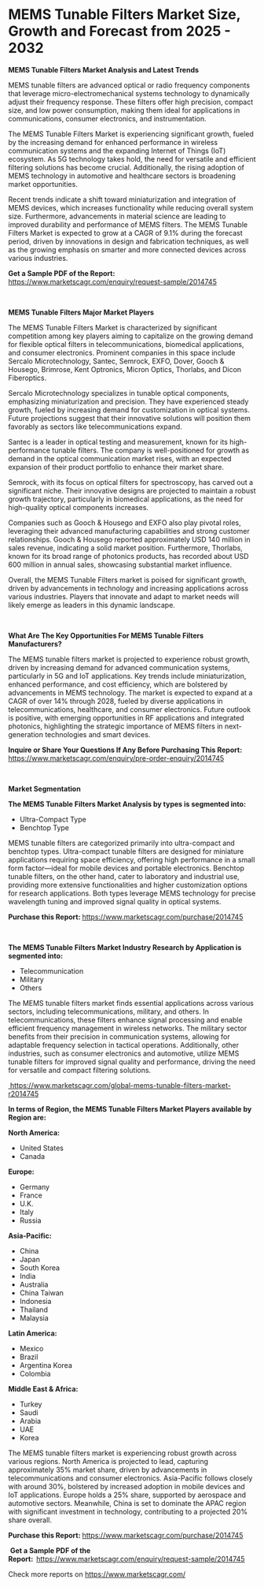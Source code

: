 <p><h1>MEMS Tunable Filters Market Size, Growth and Forecast from 2025 - 2032</h1></p><p><strong>MEMS Tunable Filters Market Analysis and Latest Trends</strong></p>
<p><p>MEMS tunable filters are advanced optical or radio frequency components that leverage micro-electromechanical systems technology to dynamically adjust their frequency response. These filters offer high precision, compact size, and low power consumption, making them ideal for applications in communications, consumer electronics, and instrumentation.</p><p>The MEMS Tunable Filters Market is experiencing significant growth, fueled by the increasing demand for enhanced performance in wireless communication systems and the expanding Internet of Things (IoT) ecosystem. As 5G technology takes hold, the need for versatile and efficient filtering solutions has become crucial. Additionally, the rising adoption of MEMS technology in automotive and healthcare sectors is broadening market opportunities.</p><p>Recent trends indicate a shift toward miniaturization and integration of MEMS devices, which increases functionality while reducing overall system size. Furthermore, advancements in material science are leading to improved durability and performance of MEMS filters. The MEMS Tunable Filters Market is expected to grow at a CAGR of 9.1% during the forecast period, driven by innovations in design and fabrication techniques, as well as the growing emphasis on smarter and more connected devices across various industries.</p></p>
<p><strong>Get a Sample PDF of the Report:&nbsp;</strong> <a href="https://www.marketscagr.com/enquiry/request-sample/2014745?utm_campaign=3191&utm_medium=2&utm_source=Github&utm_content=ia&utm_term=06042025&utm_id=mems-tunable-filters">https://www.marketscagr.com/enquiry/request-sample/2014745</a></p>
<p>&nbsp;</p>
<p><strong>MEMS Tunable Filters Major Market Players</strong></p>
<p><p>The MEMS Tunable Filters Market is characterized by significant competition among key players aiming to capitalize on the growing demand for flexible optical filters in telecommunications, biomedical applications, and consumer electronics. Prominent companies in this space include Sercalo Microtechnology, Santec, Semrock, EXFO, Dover, Gooch & Housego, Brimrose, Kent Optronics, Micron Optics, Thorlabs, and Dicon Fiberoptics.</p><p>Sercalo Microtechnology specializes in tunable optical components, emphasizing miniaturization and precision. They have experienced steady growth, fueled by increasing demand for customization in optical systems. Future projections suggest that their innovative solutions will position them favorably as sectors like telecommunications expand.</p><p>Santec is a leader in optical testing and measurement, known for its high-performance tunable filters. The company is well-positioned for growth as demand in the optical communication market rises, with an expected expansion of their product portfolio to enhance their market share.</p><p>Semrock, with its focus on optical filters for spectroscopy, has carved out a significant niche. Their innovative designs are projected to maintain a robust growth trajectory, particularly in biomedical applications, as the need for high-quality optical components increases.</p><p>Companies such as Gooch & Housego and EXFO also play pivotal roles, leveraging their advanced manufacturing capabilities and strong customer relationships. Gooch & Housego reported approximately USD 140 million in sales revenue, indicating a solid market position. Furthermore, Thorlabs, known for its broad range of photonics products, has recorded about USD 600 million in annual sales, showcasing substantial market influence.</p><p>Overall, the MEMS Tunable Filters market is poised for significant growth, driven by advancements in technology and increasing applications across various industries. Players that innovate and adapt to market needs will likely emerge as leaders in this dynamic landscape.</p></p>
<p>&nbsp;</p>
<p><strong>What Are The Key Opportunities For MEMS Tunable Filters Manufacturers?</strong></p>
<p><p>The MEMS tunable filters market is projected to experience robust growth, driven by increasing demand for advanced communication systems, particularly in 5G and IoT applications. Key trends include miniaturization, enhanced performance, and cost efficiency, which are bolstered by advancements in MEMS technology. The market is expected to expand at a CAGR of over 14% through 2028, fueled by diverse applications in telecommunications, healthcare, and consumer electronics. Future outlook is positive, with emerging opportunities in RF applications and integrated photonics, highlighting the strategic importance of MEMS filters in next-generation technologies and smart devices.</p></p>
<p><strong>Inquire or Share Your Questions If Any Before Purchasing This Report:</strong> <a href="https://www.marketscagr.com/enquiry/pre-order-enquiry/2014745?utm_campaign=3191&utm_medium=2&utm_source=Github&utm_content=ia&utm_term=06042025&utm_id=mems-tunable-filters">https://www.marketscagr.com/enquiry/pre-order-enquiry/2014745</a></p>
<p>&nbsp;</p>
<p><strong>Market Segmentation</strong></p>
<p><strong>The MEMS Tunable Filters Market Analysis by types is segmented into:</strong></p>
<p><ul><li>Ultra-Compact Type</li><li>Benchtop Type</li></ul></p>
<p><p>MEMS tunable filters are categorized primarily into ultra-compact and benchtop types. Ultra-compact tunable filters are designed for miniature applications requiring space efficiency, offering high performance in a small form factor—ideal for mobile devices and portable electronics. Benchtop tunable filters, on the other hand, cater to laboratory and industrial use, providing more extensive functionalities and higher customization options for research applications. Both types leverage MEMS technology for precise wavelength tuning and improved signal quality in optical systems.</p></p>
<p><strong>Purchase this Report:&nbsp;</strong><a href="https://www.marketscagr.com/purchase/2014745?utm_campaign=3191&utm_medium=2&utm_source=Github&utm_content=ia&utm_term=06042025&utm_id=mems-tunable-filters">https://www.marketscagr.com/purchase/2014745</a></p>
<p>&nbsp;</p>
<p><strong>The MEMS Tunable Filters Market Industry Research by Application is segmented into:</strong></p>
<p><ul><li>Telecommunication</li><li>Military</li><li>Others</li></ul></p>
<p><p>The MEMS tunable filters market finds essential applications across various sectors, including telecommunications, military, and others. In telecommunications, these filters enhance signal processing and enable efficient frequency management in wireless networks. The military sector benefits from their precision in communication systems, allowing for adaptable frequency selection in tactical operations. Additionally, other industries, such as consumer electronics and automotive, utilize MEMS tunable filters for improved signal quality and performance, driving the need for versatile and compact filtering solutions.</p></p>
<p><a href="https://www.marketscagr.com/global-mems-tunable-filters-market-r2014745?utm_campaign=3191&utm_medium=2&utm_source=Github&utm_content=ia&utm_term=06042025&utm_id=mems-tunable-filters">&nbsp;https://www.marketscagr.com/global-mems-tunable-filters-market-r2014745</a></p>
<p><strong>In terms of Region, the MEMS Tunable Filters Market Players available by Region are:</strong></p>
<p>
    <p> <strong> North America: </strong>
        <ul>
            <li>United States</li>
            <li>Canada</li>
        </ul>
        </p> 
    <p> <strong> Europe: </strong>
        <ul>
            <li>Germany</li>
            <li>France</li>
            <li>U.K.</li>
            <li>Italy</li>
            <li>Russia</li>
        </ul>
        </p> 
    <p> <strong> Asia-Pacific: </strong>
        <ul>
            <li>China</li>
            <li>Japan</li>
            <li>South Korea</li>
            <li>India</li>
            <li>Australia</li>
            <li>China Taiwan</li>
            <li>Indonesia</li>
            <li>Thailand</li>
            <li>Malaysia</li>
        </ul>
        </p> 
    <p> <strong> Latin America: </strong>
        <ul>
            <li>Mexico</li>
            <li>Brazil</li>
            <li>Argentina Korea</li>
            <li>Colombia</li>
        </ul>
        </p> 
    <p> <strong> Middle East & Africa: </strong>
        <ul>
            <li>Turkey</li>
            <li>Saudi</li>
            <li>Arabia</li>
            <li>UAE</li>
            <li>Korea</li>
        </ul>
    </p>
    </p>
<p><p>The MEMS tunable filters market is experiencing robust growth across various regions. North America is projected to lead, capturing approximately 35% market share, driven by advancements in telecommunications and consumer electronics. Asia-Pacific follows closely with around 30%, bolstered by increased adoption in mobile devices and IoT applications. Europe holds a 25% share, supported by aerospace and automotive sectors. Meanwhile, China is set to dominate the APAC region with significant investment in technology, contributing to a projected 20% share overall.</p></p>
<p><strong>Purchase this Report: </strong><a href="https://www.marketscagr.com/purchase/2014745?utm_campaign=3191&utm_medium=2&utm_source=Github&utm_content=ia&utm_term=06042025&utm_id=mems-tunable-filters">https://www.marketscagr.com/purchase/2014745</a></p>
<p>&nbsp;<strong>Get a Sample PDF of the Report:&nbsp;&nbsp;</strong><a href="https://www.marketscagr.com/enquiry/request-sample/2014745?utm_campaign=3191&utm_medium=2&utm_source=Github&utm_content=ia&utm_term=06042025&utm_id=mems-tunable-filters">https://www.marketscagr.com/enquiry/request-sample/2014745</a></p>
<p><strong></strong></p>
<p>Check more reports on <a href="https://www.marketscagr.com/?utm_campaign=3191&utm_medium=2&utm_source=Github&utm_content=ia&utm_term=06042025&utm_id=mems-tunable-filters">https://www.marketscagr.com/</a></p>